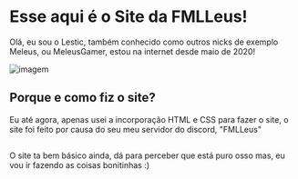 # Esse aqui é o Site da FMLLeus!


Olá, eu sou o Lestic, também conhecido como outros nicks de exemplo Meleus, ou MeleusGamer, estou na internet desde maio de 2020!

![imagem](https://media.discordapp.net/attachments/756187878559580312/1158094807311319200/image.png?ex=651aff56&is=6519add6&hm=6b43f8e4ea863a3c449fa72a4505de1b30b1f620fdec3636db6d4134a7273429&=) 

## Porque e como fiz o site?

Eu até agora, apenas usei a incorporação HTML e CSS para fazer o site, o site foi feito por causa do seu meu servidor do discord, "FMLLeus"
## 
O site ta bem básico ainda, dá para perceber que está puro osso mas, eu vou ir fazendo as coisas bonitinhas :)